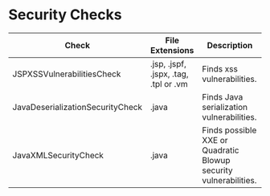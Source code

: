 # Security Checks

Check | File Extensions | Description
----- | --------------- | -----------
JSPXSSVulnerabilitiesCheck | .jsp, .jspf, .jspx, .tag, .tpl or .vm | Finds xss vulnerabilities. |
JavaDeserializationSecurityCheck | .java | Finds Java serialization vulnerabilities. |
JavaXMLSecurityCheck | .java | Finds possible XXE or Quadratic Blowup security vulnerabilities. |